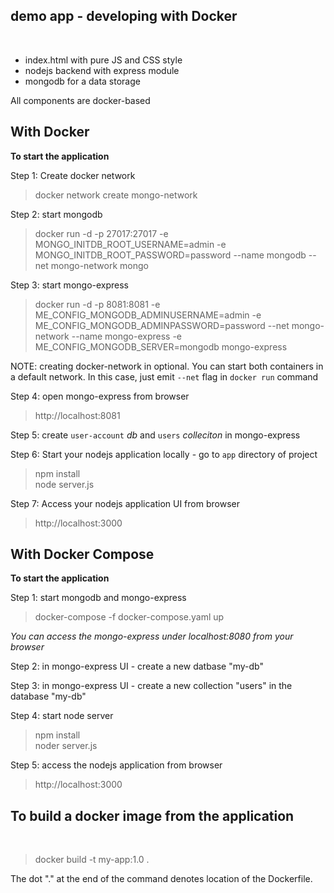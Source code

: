 <h2><b>demo app - developing with Docker</b></h2>
<br />

- index.html with pure JS and CSS style
- nodejs backend with express module
- mongodb for a data storage

All components are docker-based

<h2><b>With Docker</b></h2>

<b>To start the application</b>

Step 1: Create docker network <br />

> docker network create mongo-network

Step 2: start mongodb <br />

> docker run -d -p 27017:27017 -e MONGO_INITDB_ROOT_USERNAME=admin -e MONGO_INITDB_ROOT_PASSWORD=password --name mongodb --net mongo-network mongo

Step 3: start mongo-express <br />

> docker run -d -p 8081:8081 -e ME_CONFIG_MONGODB_ADMINUSERNAME=admin -e ME_CONFIG_MONGODB_ADMINPASSWORD=password --net mongo-network --name mongo-express -e ME_CONFIG_MONGODB_SERVER=mongodb mongo-express

NOTE: creating docker-network in optional. You can start both containers in a default network. In this case, just emit `--net` flag in `docker run` command <br />

Step 4: open mongo-express from browser <br />

> http://localhost:8081

Step 5: create `user-account` <i>db</i> and `users` <i>colleciton</i> in mongo-express <br />

Step 6: Start your nodejs application locally - go to `app` directory of project <br />

> npm install
> <br />
> node server.js

Step 7: Access your nodejs application UI from browser <br />

> http://localhost:3000

<h2><b>With Docker Compose</b></h2>

<b>To start the application</b>

Step 1: start mongodb and mongo-express <br />

> docker-compose -f docker-compose.yaml up

<i>You can access the mongo-express under localhost:8080 from your browser</i><br />

Step 2: in mongo-express UI - create a new datbase "my-db"<br />

Step 3: in mongo-express UI - create a new collection "users" in the database "my-db" <br />

Step 4: start node server <br />

> npm install
> <br />
> noder server.js

Step 5: access the nodejs application from browser <br />

> http://localhost:3000

<h2><b>To build a docker image from the application</b></h2><br />

> docker build -t my-app:1.0 .

The dot "." at the end of the command denotes location of the Dockerfile.
